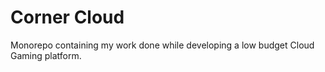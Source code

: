 ﻿# Corner Cloud

Monorepo containing my work done while developing a low budget Cloud Gaming platform.


